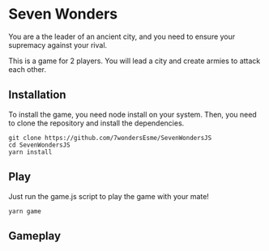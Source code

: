 # Seven Wonders

You are a the leader of an ancient city, and you need to ensure your supremacy against your rival.

This is a game for 2 players. You will lead a city and create armies to attack each other.

## Installation

To install the game, you need node install on your system.
Then, you need to clone the repository and install the dependencies.

	git clone https://github.com/7wondersEsme/SevenWondersJS
	cd SevenWondersJS
	yarn install


## Play

Just run the game.js script to play the game with your mate!

	yarn game

## Gameplay



